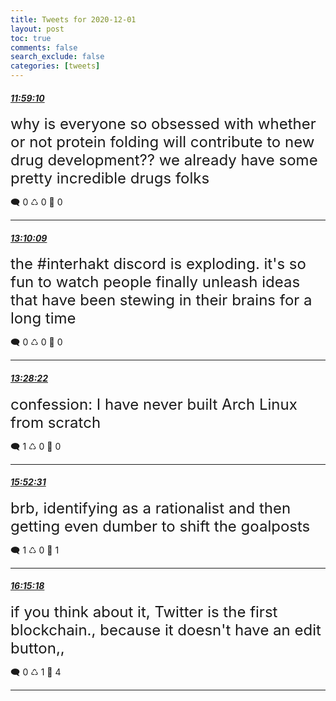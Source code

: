 ```yaml
---
title: Tweets for 2020-12-01
layout: post
toc: true
comments: false
search_exclude: false
categories: [tweets]
---
```



#### <a href = "https://twitter.com/deepfates/status/1333848130589061121">*11:59:10*</a>

<font size="5">why is everyone so obsessed with whether or not protein folding will contribute to new drug development??  we already have some pretty incredible drugs folks</font>



🗨️ 0 ♺ 0 🤍  0   

---
    
#### <a href = "https://twitter.com/deepfates/status/1333865991978160128">*13:10:09*</a>

<font size="5">the #interhakt discord is exploding. it's so fun to watch people finally unleash ideas that have been stewing in their brains for a long time</font>



🗨️ 0 ♺ 0 🤍  0   

---
    
#### <a href = "https://twitter.com/deepfates/status/1333870578051153920">*13:28:22*</a>

<font size="5">confession: I have never built Arch Linux from scratch</font>



🗨️ 1 ♺ 0 🤍  0   

---
    
#### <a href = "https://twitter.com/deepfates/status/1333906855274237956">*15:52:31*</a>

<font size="5">brb, identifying as a rationalist and then getting even dumber to shift the goalposts</font>



🗨️ 1 ♺ 0 🤍  1   

---
    
#### <a href = "https://twitter.com/deepfates/status/1333912588313268225">*16:15:18*</a>

<font size="5">if you think about it, Twitter is the first blockchain., because it doesn't have an edit button,,</font>



🗨️ 0 ♺ 1 🤍  4   

---
    
            


